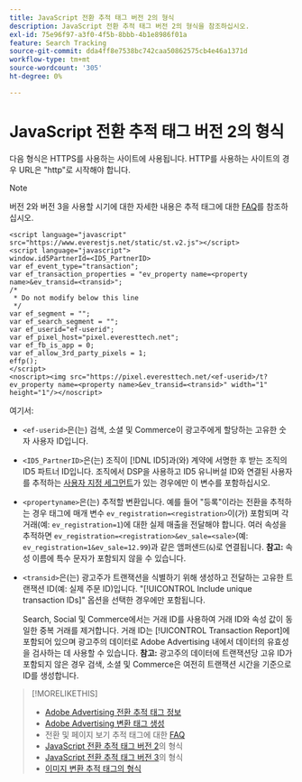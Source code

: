 ```yaml
---
title: JavaScript 전환 추적 태그 버전 2의 형식
description: JavaScript 전환 추적 태그 버전 2의 형식을 참조하십시오.
exl-id: 75e96f97-a3f0-4f5b-8bbb-4b1e8986f01a
feature: Search Tracking
source-git-commit: dda4ff8e7538bc742caa50862575cb4e46a1371d
workflow-type: tm+mt
source-wordcount: '305'
ht-degree: 0%

---
```


# JavaScript 전환 추적 태그 버전 2의 형식

다음 형식은 HTTPS를 사용하는 사이트에 사용됩니다. HTTP를 사용하는 사이트의 경우 URL은 &quot;http&quot;로 시작해야 합니다.

>[!NOTE]
>
>버전 2와 버전 3을 사용할 시기에 대한 자세한 내용은 추적 태그에 대한 [FAQ](/help/search-social-commerce/tracking/faqs-conversion-page-view-tracking-tags.md)를 참조하십시오.

```
<script language="javascript" src="https://www.everestjs.net/static/st.v2.js"></script>
<script language="javascript">
window.id5PartnerId=<ID5_PartnerID>
var ef_event_type="transaction";
var ef_transaction_properties = "ev_property name=<property name>&ev_transid=<transid>";
/*
 * Do not modify below this line
 */
var ef_segment = "";
var ef_search_segment = "";
var ef_userid="ef-userid";
var ef_pixel_host="pixel.everesttech.net";
var ef_fb_is_app = 0;
var ef_allow_3rd_party_pixels = 1;
effp();
</script>
<noscript><img src="https://pixel.everesttech.net/<ef-userid>/t?ev_property name=<property name>&ev_transid=<transid>" width="1" height="1"/></noscript>
```

여기서:

* `<ef-userid>`은(는) 검색, 소셜 및 Commerce이 광고주에게 할당하는 고유한 숫자 사용자 ID입니다.

* `<ID5_PartnerID>`은(는) 조직이 [!DNL ID5]과(와) 계약에 서명한 후 받는 조직의 ID5 파트너 ID입니다. 조직에서 DSP을 사용하고 ID5 유니버설 ID와 연결된 사용자를 추적하는 [사용자 지정 세그먼트](/help/dsp/audiences/universal-ids.md)가 있는 경우에만 이 변수를 포함하십시오.

* `<propertyname>`은(는) 추적할 변환입니다. 예를 들어 &quot;등록&quot;이라는 전환을 추적하는 경우 태그에 매개 변수 `ev_registration=<registration>`이(가) 포함되며 각 거래(예: `ev_registration=1`)에 대한 실제 매출을 전달해야 합니다. 여러 속성을 추적하면 `ev_registration=<registration>&ev_sale=<sale>`(예: `ev_registration=1&ev_sale=12.99`)과 같은 앰퍼샌드(`&`)로 연결됩니다. **참고:** 속성 이름에 특수 문자가 포함되지 않을 수 있습니다.

* `<transid>`은(는) 광고주가 트랜잭션을 식별하기 위해 생성하고 전달하는 고유한 트랜잭션 ID(예: 실제 주문 ID)입니다. &quot;[!UICONTROL Include unique transaction IDs]&quot; 옵션을 선택한 경우에만 포함됩니다.

  Search, Social 및 Commerce에서는 거래 ID를 사용하여 거래 ID와 속성 값이 동일한 중복 거래를 제거합니다. 거래 ID는 [!UICONTROL Transaction Report]에 포함되어 있으며 광고주의 데이터로 Adobe Advertising 내에서 데이터의 유효성을 검사하는 데 사용할 수 있습니다. **참고:** 광고주의 데이터에 트랜잭션당 고유 ID가 포함되지 않은 경우 검색, 소셜 및 Commerce은 여전히 트랜잭션 시간을 기준으로 ID를 생성합니다.

<!-- add more links -->

>[!MORELIKETHIS]
>
>* [Adobe Advertising 전환 추적 태그 정보](/help/search-social-commerce/tracking/conversion-tracking-advertising.md)
>* [Adobe Advertising 변환 태그 생성](/help/search-social-commerce/tools/conversion-tag-generate.md)
>* 전환 및 페이지 보기 추적 태그에 대한 [FAQ](/help/search-social-commerce/tracking/faqs-conversion-page-view-tracking-tags.md)
>* [JavaScript 전환 추적 태그 버전 2](format-conversion-tag-jsv2.md)의 형식
>* [JavaScript 전환 추적 태그 버전 3](format-conversion-tag-jsv3.md)의 형식
>* [이미지 변환 추적 태그의 형식](format-conversion-tag-image.md)
